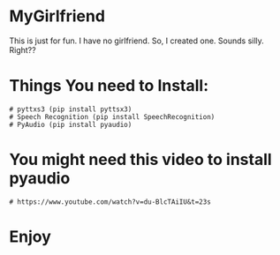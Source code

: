 # MyGirlfriend
This is just for fun. I have no girlfriend. So, I created one. Sounds silly. Right??

# Things You need to Install:
    # pyttxs3 (pip install pyttsx3)
    # Speech Recognition (pip install SpeechRecognition)
    # PyAudio (pip install pyaudio)
# You might need this video to install pyaudio
    # https://www.youtube.com/watch?v=du-BlcTAiIU&t=23s
    
    
# Enjoy
